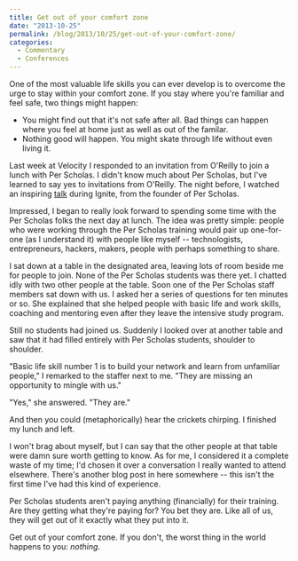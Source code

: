 ```yaml
---
title: Get out of your comfort zone
date: "2013-10-25"
permalink: /blog/2013/10/25/get-out-of-your-comfort-zone/
categories:
  - Commentary
  - Conferences
---
```


One of the most valuable life skills you can ever develop is to overcome the urge to stay within your comfort zone. If you stay where you're familiar and feel safe, two things might happen: 


*   You might find out that it's not safe after all. Bad things can happen where you feel at home just as well as out of the familar. 
*   Nothing good will happen. You might skate through life without even living it. 

Last week at Velocity I responded to an invitation from O'Reilly to join a lunch with Per Scholas. I didn't know much about Per Scholas, but I've learned to say yes to invitations from O'Reilly. The night before, I watched an inspiring [talk][1] during Ignite, from the founder of Per Scholas. 


Impressed, I began to really look forward to spending some time with the Per Scholas folks the next day at lunch. The idea was pretty simple: people who were working through the Per Scholas training would pair up one-for-one (as I understand it) with people like myself -- technologists, entrepreneurs, hackers, makers, people with perhaps something to share. 


I sat down at a table in the designated area, leaving lots of room beside me for people to join. None of the Per Scholas students was there yet. I chatted idly with two other people at the table. Soon one of the Per Scholas staff members sat down with us. I asked her a series of questions for ten minutes or so. She explained that she helped people with basic life and work skills, coaching and mentoring even after they leave the intensive study program. 


Still no students had joined us. Suddenly I looked over at another table and saw that it had filled entirely with Per Scholas students, shoulder to shoulder. 


"Basic life skill number 1 is to build your network and learn from unfamiliar people," I remarked to the staffer next to me. "They are missing an opportunity to mingle with us." 


"Yes," she answered. "They are." 


And then you could (metaphorically) hear the crickets chirping. I finished my lunch and left. 


I won't brag about myself, but I can say that the other people at that table were damn sure worth getting to know. As for me, I considered it a complete waste of my time; I'd chosen it over a conversation I really wanted to attend elsewhere. There's another blog post in here somewhere -- this isn't the first time I've had this kind of experience. 


Per Scholas students aren't paying anything (financially) for their training. Are they getting what they're paying for? You bet they are. Like all of us, they will get out of it exactly what they put into it. 


Get out of your comfort zone. If you don't, the worst thing in the world happens to you: *nothing*.




[1]: http://www.youtube.com/watch?v=t0qcDwDPQ-Q

